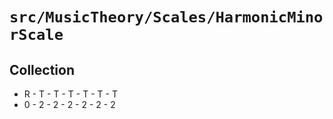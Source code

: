 # `src/MusicTheory/Scales/HarmonicMinorScale`

## Collection
* R - T - T - T - T - T - T
* 0 - 2 - 2 - 2 - 2 - 2 - 2
